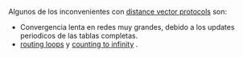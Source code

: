 Algunos  de los inconvenientes con [distance vector protocols](distance%20vector%20protocols.md)  son:
- Convergencia lenta en redes muy grandes, debido a los updates periodicos de las tablas completas. 
- [routing loops](../routing%20loops.md)  y [counting to infinity](../counting%20to%20infinity.md) .


